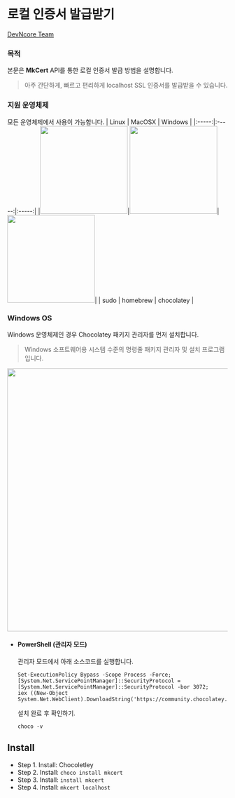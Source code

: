 # 로컬 인증서 발급받기
[DevNcore Team](https://devncore.org)

### 목적
본문은 **MkCert** API를 통한 로컬 인증서 발급 방법을 설명합니다. 
> 아주 간단하게, 빠르고 편리하게 localhost SSL 인증서를 발급받을 수 있습니다.

### 지원 운영체제
모든 운영체제에서 사용이 가능합니다.
| Linux | MacOSX | Windows |
|:-----:|:-----:|:-----:|
|<img src="https://user-images.githubusercontent.com/52397976/145034010-450f76a4-a8ad-470c-9c74-2373e925f323.png" width="200"/>|<img src="https://user-images.githubusercontent.com/52397976/145033016-235195ba-d75a-489e-9479-bb25278062c7.png" width="200"/>|<img src="https://user-images.githubusercontent.com/52397976/145033110-c2600e0b-f194-47e5-8940-02ff31691c8e.png" width="200"/>|
| sudo | homebrew | chocolatey |

### Windows OS
Windows 운영체제인 경우 Chocolatey 패키지 관리자를 먼저 설치합니다.
> Windows 소프트웨어용 시스템 수준의 명령줄 패키지 관리자 및 설치 프로그램 입니다.

<img src="https://user-images.githubusercontent.com/52397976/145036063-6f6f83c2-a1b2-41fb-bfe4-d9383697b6a2.png" width="600"/>

- #### PowerShell (관리자 모드) 
  관리자 모드에서 아래 소스코드를 실행합니다.  
  
  ```
  Set-ExecutionPolicy Bypass -Scope Process -Force; 
  [System.Net.ServicePointManager]::SecurityProtocol = [System.Net.ServicePointManager]::SecurityProtocol -bor 3072; 
  iex ((New-Object System.Net.WebClient).DownloadString('https://community.chocolatey.org/install.ps1'))
  ```
  설치 완료 후 확인하기.
  ```
  choco -v
  ```

## Install

- Step 1. Install: Chocoletley
- Step 2. Install: `choco install mkcert`
- Step 3. Install: `install mkcert`
- Step 4. Install: `mkcert localhost`
